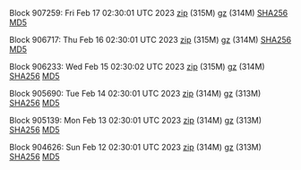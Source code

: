 Block 907259: Fri Feb 17 02:30:01 UTC 2023 [zip](https://files.01coin.io/mainnet/2023-02-17/bootstrap.dat.zip) (315M) [gz](https://files.01coin.io/mainnet/2023-02-17/bootstrap.dat.tar.gz) (314M) [SHA256](https://files.01coin.io/mainnet/2023-02-17/sha256.txt) [MD5](https://files.01coin.io/mainnet/2023-02-17/md5.txt)

Block 906717: Thu Feb 16 02:30:01 UTC 2023 [zip](https://files.01coin.io/mainnet/2023-02-16/bootstrap.dat.zip) (315M) [gz](https://files.01coin.io/mainnet/2023-02-16/bootstrap.dat.tar.gz) (314M) [SHA256](https://files.01coin.io/mainnet/2023-02-16/sha256.txt) [MD5](https://files.01coin.io/mainnet/2023-02-16/md5.txt)

Block 906233: Wed Feb 15 02:30:02 UTC 2023 [zip](https://files.01coin.io/mainnet/2023-02-15/bootstrap.dat.zip) (315M) [gz](https://files.01coin.io/mainnet/2023-02-15/bootstrap.dat.tar.gz) (314M) [SHA256](https://files.01coin.io/mainnet/2023-02-15/sha256.txt) [MD5](https://files.01coin.io/mainnet/2023-02-15/md5.txt)

Block 905690: Tue Feb 14 02:30:01 UTC 2023 [zip](https://files.01coin.io/mainnet/2023-02-14/bootstrap.dat.zip) (314M) [gz](https://files.01coin.io/mainnet/2023-02-14/bootstrap.dat.tar.gz) (313M) [SHA256](https://files.01coin.io/mainnet/2023-02-14/sha256.txt) [MD5](https://files.01coin.io/mainnet/2023-02-14/md5.txt)

Block 905139: Mon Feb 13 02:30:01 UTC 2023 [zip](https://files.01coin.io/mainnet/2023-02-13/bootstrap.dat.zip) (314M) [gz](https://files.01coin.io/mainnet/2023-02-13/bootstrap.dat.tar.gz) (313M) [SHA256](https://files.01coin.io/mainnet/2023-02-13/sha256.txt) [MD5](https://files.01coin.io/mainnet/2023-02-13/md5.txt)

Block 904626: Sun Feb 12 02:30:01 UTC 2023 [zip](https://files.01coin.io/mainnet/2023-02-12/bootstrap.dat.zip) (314M) [gz](https://files.01coin.io/mainnet/2023-02-12/bootstrap.dat.tar.gz) (313M) [SHA256](https://files.01coin.io/mainnet/2023-02-12/sha256.txt) [MD5](https://files.01coin.io/mainnet/2023-02-12/md5.txt)
